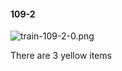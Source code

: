 #### 109-2
![train-109-2-0.png](https://github.com/lil-lab/nlvr/raw/master/nlvr/train/images/19/train-109-2-0.png "train-109-2-0.png")

There are 3 yellow items